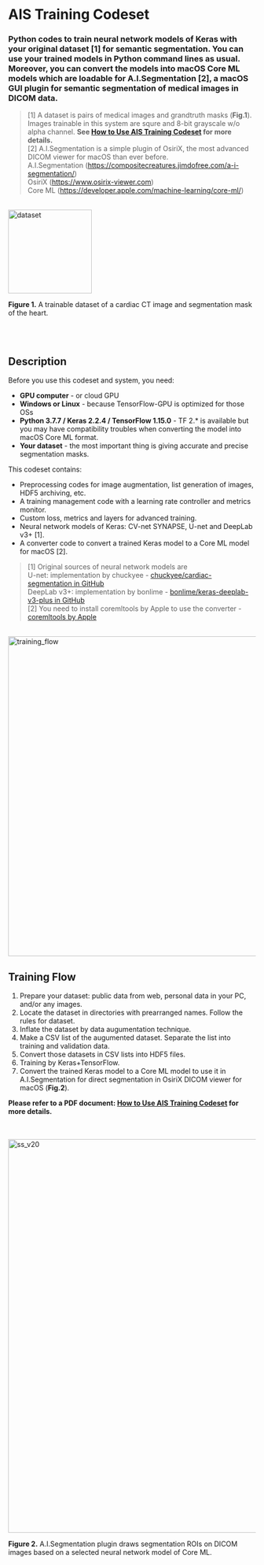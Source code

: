 # AIS Training Codeset
### Python codes to train neural network models of Keras with your original dataset [1] for semantic segmentation. You can use your trained models in Python command lines as usual. Moreover, you can convert the models into macOS Core ML models which are loadable for A.I.Segmentation [2], a macOS GUI plugin for semantic segmentation of medical images in DICOM data.

> [1] A dataset is pairs of medical images and grandtruth masks (**Fig.1**). Images trainable in this system are squre and 8-bit grayscale w/o alpha channel. **See [How to Use AIS Training Codeset](https://github.com/tkshirakawa/AIS_Training_Codeset/blob/master/How%20to%20Use%20AIS%20Training%20Codeset.pdf) for more details.**<br>
> [2] A.I.Segmentation is a simple plugin of OsiriX, the most advanced DICOM viewer for macOS than ever before.<br>
> A.I.Segmentation (https://compositecreatures.jimdofree.com/a-i-segmentation/)<br>
> OsiriX (https://www.osirix-viewer.com)<br>
> Core ML (https://developer.apple.com/machine-learning/core-ml/)<br>
<br>

<img width="170" alt="dataset" src="https://user-images.githubusercontent.com/52600509/92623102-ccd0b180-f300-11ea-83e8-456f8acb50a2.png">

**Figure 1.** A trainable dataset of a cardiac CT image and segmentation mask of the heart.

<br>
<br>

## Description
Before you use this codeset and system, you need:
- **GPU computer** - or cloud GPU
- **Windows or Linux** - because TensorFlow-GPU is optimized for those OSs
- **Python 3.7.7 / Keras 2.2.4 / TensorFlow 1.15.0** - TF 2.* is available but you may have compatibility troubles when converting the model into macOS Core ML format.
- **Your dataset** - the most important thing is giving accurate and precise segmentation masks.

This codeset contains:
- Preprocessing codes for image augmentation, list generation of images, HDF5 archiving, etc.
- A training management code with a learning rate controller and metrics monitor.
- Custom loss, metrics and layers for advanced training.
- Neural network models of Keras: CV-net SYNAPSE, U-net and DeepLab v3+ [1].
- A converter code to convert a trained Keras model to a Core ML model for macOS [2].

> [1] Original sources of neural network models are<br>
U-net: implementation by chuckyee - [chuckyee/cardiac-segmentation in GitHub](https://github.com/chuckyee/cardiac-segmentation)<br>
> DeepLab v3+: implementation by bonlime - [bonlime/keras-deeplab-v3-plus in GitHub](https://github.com/bonlime/keras-deeplab-v3-plus)<br>
> [2] You need to install coremltools by Apple to use the converter - [coremltools by Apple](https://github.com/apple/coremltools)<br>
<br>

<img width="650" alt="training_flow" src="https://user-images.githubusercontent.com/52600509/92629460-4bc9e800-f309-11ea-8250-17afd7ccd838.png">
<br>

## Training Flow
1. Prepare your dataset: public data from web, personal data in your PC, and/or any images.
1. Locate the dataset in directories with prearranged names. Follow the rules for dataset.
1. Inflate the dataset by data augumentation technique.
1. Make a CSV list of the augumented dataset. Separate the list into training and validation data.
1. Convert those datasets in CSV lists into HDF5 files.
1. Training by Keras+TensorFlow.
1. Convert the trained Keras model to a Core ML model to use it in A.I.Segmentation for direct segmentation in OsiriX DICOM viewer for macOS (**Fig.2**).

**Please refer to a PDF document: [How to Use AIS Training Codeset](https://github.com/tkshirakawa/AIS_Training_Codeset/blob/master/How%20to%20Use%20AIS%20Training%20Codeset.pdf) for more details.**
<br>
<br>
<br>

<img width="800" alt="ss_v20" src="https://user-images.githubusercontent.com/52600509/71913629-3705e500-31bb-11ea-9226-3885f33f82c3.png">

**Figure 2.** A.I.Segmentation plugin draws segmentation ROIs on DICOM images based on a selected neural network model of Core ML.
